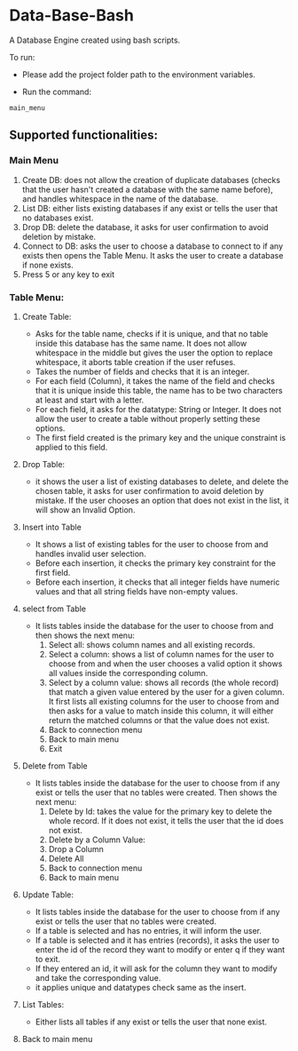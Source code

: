 # Data-Base-Bash

A Database Engine created using bash scripts.

To run:

- Please add the project folder path to the environment variables.

- Run the command: 

`main_menu`

## Supported functionalities:

### Main Menu
1) Create DB: does not allow the creation of duplicate databases (checks that the user hasn't created a database with the same name before), and handles whitespace in the name of the database.
2) List DB: either lists existing databases if any exist or tells the user that no databases exist. 	
3) Drop DB: delete the database, it asks for user confirmation to avoid deletion by mistake.
4) Connect to DB: asks the user to choose a database to connect to if any exists then opens the Table Menu. It asks the user to create a database if none exists. 
5) Press 5 or any key to exit

### Table Menu:
1) Create Table:
   - Asks for the table name, checks if it is unique, and that no table inside this database has the same name. It does not allow whitespace in the middle but gives the user the option to replace whitespace, it aborts table creation if the user refuses.
   - Takes the number of fields and checks that it is an integer.
   - For each field (Column), it takes the name of the field and checks that it is unique inside this table, the name has to be two characters at least and start with a letter.
   - For each field, it asks for the datatype: String or Integer. It does not allow the user to create a table without properly setting these options.
   - The first field created is the primary key and the unique constraint is applied to this field.
2) Drop Table:
   - it shows the user a list of existing databases to delete, and delete the chosen table, it asks for user confirmation to avoid deletion by mistake.	If the user chooses an option that does not exist in the list, it will show an Invalid Option.        
3) Insert into Table 
    - It shows a list of existing tables for the user to choose from and handles invalid user selection.
    - Before each insertion, it checks the primary key constraint for the first field. 
    - Before each insertion, it checks that all integer fields have numeric values and that all string fields have non-empty values.
4) select from Table
   - It lists tables inside the database for the user to choose from and then shows the next menu:
     1) Select all: shows column names and all existing records.		    
     2) Select a column: shows a list of column names for the user to choose from and when the user chooses a valid option it shows all values inside the corresponding column.	    
     3) Select by a column value: shows all records (the whole record) that match a given value entered by the user for a given column. It first lists all existing columns for the user to choose from and then asks for a value to match inside this column, it will either return the matched columns or that the value does not exist.
     4) Back to connection menu
     5) Back to main menu
     6) Exit
5) Delete from Table
    - It lists tables inside the database for the user to choose from if any exist or tells the user that no tables were created. Then shows the next menu:
      1) Delete by Id: takes the value for the primary key to delete the whole record. If it does not exist, it tells the user that the id does not exist.	    
      2) Delete by a Column Value: 
      3) Drop a Column	     
      4) Delete All
      5) Back to connection menu
      6) Back to main menu

6) Update Table:
   - It lists tables inside the database for the user to choose from if any exist or tells the user that no tables were created. 
   - If a table is selected and has no entries, it will inform the user.
   - If a table is selected and it has entries (records), it asks the user to enter the id of the record they want to modify or enter q if they want to exit.
   - If they entered an id, it will ask for the column they want to modify and take the corresponding value.
   - it applies unique and datatypes check same as the insert.
7) List Tables:
   - Either lists all tables if any exist or tells the user that none exist.
8) Back to main menu

